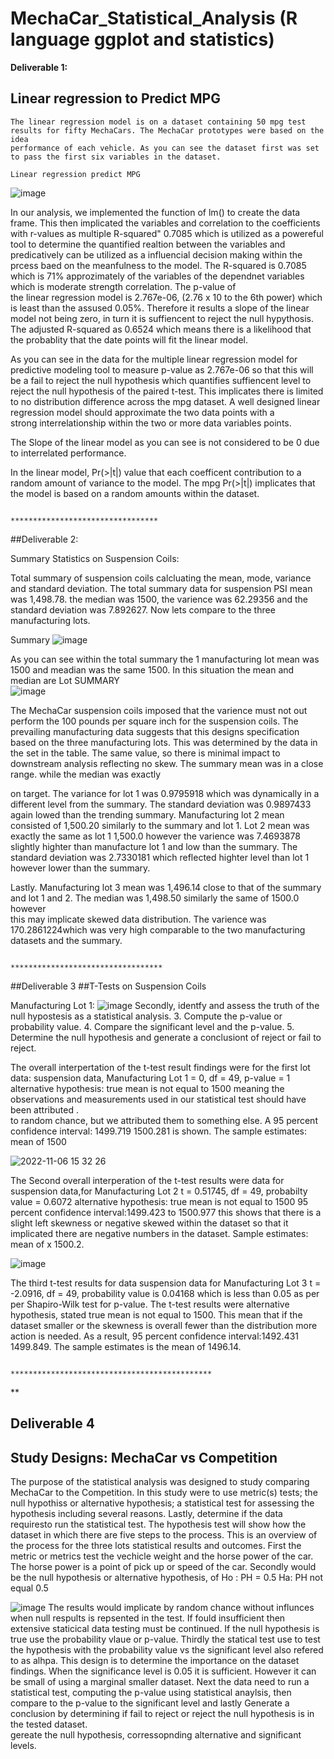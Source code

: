 # MechaCar_Statistical_Analysis (R language ggplot and statistics)

**Deliverable 1:**

## Linear regression to Predict MPG
    The linear regression model is on a dataset containing 50 mpg test results for fifty MechaCars. The MechaCar prototypes were based on the idea 
    performance of each vehicle. As you can see the dataset first was set to pass the first six variables in the dataset.
  
    Linear regression predict MPG                                 
   ![image](https://user-images.githubusercontent.com/107796290/200182337-524dc0d1-bf82-4bb9-83e5-620c13e943d4.png)
   
  
  
  
  In our analysis, we implemented the function of lm() to create the data frame. This then implicated the variables and correlation to the coefficients 
  with r-values as multiple R-squared" 0.7085 which is utilized as a powereful tool to determine the quantified realtion between the variables and 
  predicatively can be utilized as a influencial decision making within the prcess baed on the meanfulness to the model.
  The R-squared is 0.7085 which is 71% approzimately of the variables of the dependnet variables which is moderate strength correlation.  The p-value of  
  the linear regression model is 2.767e-06, (2.76 x 10 to the 6th power) which is least than the assused 0.05%. Therefore it results a slope of the linear 
   model not being zero, in turn it is suffiencent to reject the null hypythosis. The adjusted R-squared as 0.6524 which means there is a likelihood that 
   the probablity that the date points will fit the linear model. 
   
   As you can see in the data for the multiple linear regression model for predictive modeling tool to measure p-value as 2.767e-06 so that this will be a 
  fail to reject the null hypothesis which quantifies suffiencent level to reject the null hypothesis of the paired t-test. This implicates there is 
  limited to no distribution difference across the mpg dataset. A well designed linear regression model should approximate the two data points with a  
  strong interrelationship within the two or more data variables points. 
  
  The Slope of the linear model as you can see is not considered to be 0 due to interrelated performance. 
   
  In the linear model,  Pr(>|t|) value that each coefficent contribution to a random amount of variance to the model. The mpg Pr(>|t|) implicates that the 
  model is based on a random amounts within the dataset. 
   
                                                 
                                                 *********************************

 ##Deliverable 2:

 Summary Statistics on Suspension Coils:
 
 Total summary of suspension coils calcluating the mean, mode, variance and standard deviation. The total summary data for suspension PSI mean was 1,498.78. the median was 1500, the varience was 62.29356 and the standard deviation was 7.892627. Now lets compare to the three manufacturing lots.
 

Summary 
![image](https://user-images.githubusercontent.com/107796290/200188693-061ce89d-146e-4944-8604-759b101eb1b1.png)

  As you can see within the total summary the 1 manufacturing lot mean was 1500 and meadian was the same 1500. In this situation the mean and median are 
Lot SUMMARY   
![image](https://user-images.githubusercontent.com/107796290/200187982-2b70c671-1bc2-4b16-812f-a8273c0841fe.png)
                                            
 The MechaCar suspension coils imposed that the varience must not out perform the 100 pounds per square inch for the suspension coils. The prevailing 
manufacturing data suggests that this designs specification based on the three manufacturing lots. This was determined by the data in the set in the table. 
 The same value, so there is minimal impact to downstream analysis reflecting no skew. The summary mean was in a close range. while the median was exactly 
 
 
 on target. The variance for lot 1 was 0.9795918 which was dynamically in a different level from the summary. The standard deviation was 0.9897433 again 
 lowed than the trending summary. Manufacturing lot 2 mean consisted of 1,500.20 similarly to the summary and lot 1. Lot 2 mean was exactly the same as
lot 1 1,500.0 however the varience was 7.4693878 slightly highter than manufacture lot 1 and low than the summary.  The standard deviation was 2.7330181 
which reflected highter level than lot 1 however lower than the summary. 
  
 Lastly. Manufacturing lot 3 mean was 1,496.14 close to that of the summary and lot 1 and 2. The median was 1,498.50 similarly the same of 1500.0 however                                                                                                       
  this may implicate skewed data distribution. The varience was 170.2861224which was very high comparable to the two manufacturing datasets and the summary. 
                                                   
                                                      
                                              **********************************



##Deliverable 3
##T-Tests on Suspension Coils

Manufacturing Lot 1:
![image](https://user-images.githubusercontent.com/107796290/200192977-88b823a9-a34c-460c-8455-aea2e88e3a6f.png)
  Secondly, identfy and assess the truth of the null hypostesis as a statistical analysis. 3. Compute the p-value or probability value. 4. Compare the significant level and the p-value. 5. Determine the null hypothesis and generate a conclusiont of reject or fail to reject. 

  The overall interpertation of the t-test result findings were for the first lot data: suspension data, Manufacturing Lot 1 
= 0, df = 49, p-value = 1 
alternative hypothesis: true mean is not equal to 1500 meaning the observations and measurements used in our statistical test should have been attributed .  
to random chance, but we attributed them to something else. A 95 percent confidence interval: 1499.719 1500.281 is shown. The sample estimates: mean of 
1500

![2022-11-06 15 32 26](https://user-images.githubusercontent.com/107796290/200193665-c42682ca-1c53-421b-9507-98f377f6b805.png)

The Second overall interperation of the t-test results were data for suspension data,for Manufacturing Lot 2
t = 0.51745, df = 49, probabilty value = 0.6072 alternative hypothesis: true mean is not equal to 1500
95 percent confidence interval:1499.423 to 1500.977 this shows that there is a slight left skewness or negative skewed within the dataset so that it implicated there are negative numbers in the dataset. Sample estimates: mean of x 1500.2.  

![image](https://user-images.githubusercontent.com/107796290/200194858-bfb0d56b-9af2-42f3-8d1d-fd19a5c40416.png)

The third t-test results for data suspension data for Manufacturing Lot 3 t = -2.0916, df = 49, probability value is 0.04168 which is less than 0.05 as per 
per Shapiro-Wilk test for p-value.  The t-test results were alternative hypothesis, stated true mean is not equal to 1500. This mean that if the dataset 
 smaller or the skewness is overall fewer than the distribution more action is needed. As a result, 95 percent confidence interval:1492.431 1499.849. The 
 sample estimates is the mean of 1496.14.                                   
 
                                            *********************************************
**
## Deliverable 4
## Study Designs: MechaCar vs Competition
The purpose of the statistical analysis was designed to study comparing MechaCar to the Competition. In this study were to use metric(s) tests; the null 
hypothiss or alternative hypothesis; a statistical test for assessing the hypothesis including several reasons. Lastly, determine if the data requiresto 
run the statistical test. The hypothesis test  will show how the dataset in which there are five steps to the process. This is an overview of the process 
for the three lots statistical results and outcomes. 
  First the metric or metrics test the vechicle weight and the horse power of the car. The horse power is a point of pick up or speed of the car. 
  Secondly would be the null hypothesis or alternative hypothesis, of Ho : PH = 0.5 Ha: PH not equal 0.5
       
  ![image](https://user-images.githubusercontent.com/107796290/200202328-9302251a232-4a77-b1b5-c6c7c856278d.png)
  The results would implicate by random chance without influnces when null respults is repsented in the test. If fould insufficient then extensive
  staticical data testing must be continued. If the null hypothesis is true use the probability vlaue or p-value. 
  Thirdly the statical test use to test the hypothesis with the probability value vs the significant level also refered to as alhpa. This design is to
  determine the importance on the dataset findings. When the significance level is 0.05 it is sufficient. However it can be small of using a marginal
  smaller dataset. 
 Next the data need to run a statistical test, computing the p-value using statistical anaylsis, then compare to the p-value to the significant level and
 lastly Generate a conclusion by determining if fail to reject or reject the null hypothesis is in the tested dataset.  
  gereate the null hypothesis, corressopnding alternative and significant levels. 






